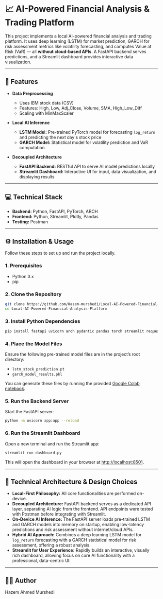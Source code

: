 # 📈 AI-Powered Financial Analysis & Trading Platform

This project implements a local AI-powered financial analysis and trading platform. It uses deep learning (LSTM) for market prediction, GARCH for risk assessment metrics like volatility forecasting, and computes Value at Risk (VaR) — all **without cloud-based APIs**. A FastAPI backend serves predictions, and a Streamlit dashboard provides interactive data visualization.

---

## 🚀 Features

- **Data Preprocessing**
  - Uses IBM stock data (CSV)
  - Features: High, Low, Adj_Close, Volume, SMA, High_Low_Diff
  - Scaling with MinMaxScaler

- **Local AI Inference**
  - **LSTM Model:** Pre-trained PyTorch model for forecasting `log_return` and predicting the next day's stock price
  - **GARCH Model:** Statistical model for volatility prediction and VaR computation

- **Decoupled Architecture**
  - **FastAPI Backend:** RESTful API to serve AI model predictions locally
  - **Streamlit Dashboard:** Interactive UI for input, data visualization, and displaying results

---

## 💻 Technical Stack

- **Backend:** Python, FastAPI, PyTorch, ARCH
- **Frontend:** Python, Streamlit, Plotly, Pandas
- **Testing:** Postman

---

## ⚙️ Installation & Usage

Follow these steps to set up and run the project locally.

### 1. Prerequisites

- Python 3.x
- pip

### 2. Clone the Repository

```bash
git clone https://github.com/Hazem-murshedi/Local-AI-Powered-Financial-Analysis-Platform.git
cd Local-AI-Powered-Financial-Analysis-Platform
```

### 3. Install Python Dependencies

```bash
pip install fastapi uvicorn arch pydantic pandas torch streamlit requests plotly
```

### 4. Place the Model Files

Ensure the following pre-trained model files are in the project’s root directory:

- `lstm_stock_prediction.pt`
- `garch_model_results.pkl`

You can generate these files by running the provided [Google Colab notebook](https://colab.research.google.com/drive/1Jr1Gi6zVBcEvk5LNGBRrbgqiO91DAejw).

### 5. Run the Backend Server

Start the FastAPI server:

```bash
python -m uvicorn app:app --reload
```

### 6. Run the Streamlit Dashboard

Open a new terminal and run the Streamlit app:

```bash
streamlit run dashboard.py
```

This will open the dashboard in your browser at [http://localhost:8501](http://localhost:8501).

---

## 🧠 Technical Architecture & Design Choices

- **Local-First Philosophy:** All core functionalities are performed on-device.
- **Decoupled Architecture:** FastAPI backend serves as a dedicated API layer, separating AI logic from the frontend. API endpoints were tested with Postman before integrating with Streamlit.
- **On-Device AI Inference:** The FastAPI server loads pre-trained LSTM and GARCH models into memory on startup, enabling low-latency predictions and risk assessment without internet/cloud APIs.
- **Hybrid AI Approach:** Combines a deep learning LSTM model for `log_return` forecasting with a GARCH statistical model for risk assessment, offering a robust analysis.
- **Streamlit for User Experience:** Rapidly builds an interactive, visually rich dashboard, allowing focus on core AI functionality with a professional, data-centric UI.

---

## 👨‍💻 Author

Hazem Ahmed Murshedi
